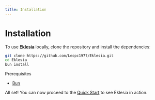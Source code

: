 ```yaml
---
title: Installation
---
```


# Installation

To use **[Eklesia](https://github.com/Leopc1977/Eklesia)** locally, clone the repository and install the dependencies:

```bash
git clone https://github.com/Leopc1977/Eklesia.git
cd Eklesia
bun install
````

Prerequisites
- [Bun](https://bun.sh/)

All set! You can now proceed to the [Quick Start](./quick-start) to see Eklesia in action.
